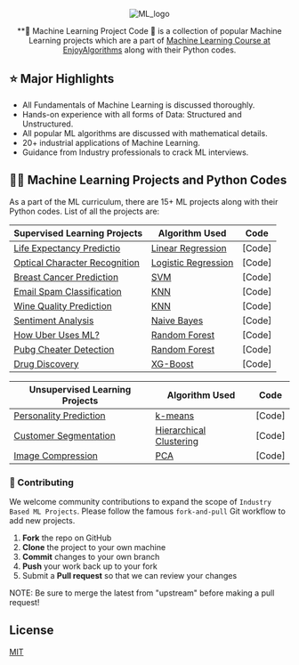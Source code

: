 <div align="center">

  ![ML_logo](https://github.com/enjoyalgorithms/Machine-learning-project-code/assets/28762340/3683ebad-fe17-4bb0-a168-d0aa7fe97c2d)


  **🚀 Machine Learning Project Code 🚀 is a collection of popular Machine Learning projects which are a part of [Machine Learning Course at EnjoyAlgorithms](https://www.enjoyalgorithms.com/machine-learning-courses/)
    along with their Python codes.
  
</div>

## ⭐️ Major Highlights

* All Fundamentals of Machine Learning is discussed thoroughly.
* Hands-on experience with all forms of Data: Structured and Unstructured.
* All popular ML algorithms are discussed with mathematical details.
* 20+ industrial applications of Machine Learning.
* Guidance from Industry professionals to crack ML interviews.


## 👩‍💻 Machine Learning Projects and Python Codes
As a part of the ML curriculum, there are 15+ ML projects along with their Python codes. List of all the projects are:

Supervised Learning Projects | Algorithm Used |Code |
--- | --- | --- | 
[Life Expectancy Predictio](https://www.enjoyalgorithms.com/blog/linear-regression-in-machine-learning/) | [Linear Regression](https://www.enjoyalgorithms.com/blog/linear-regression-in-machine-learning/) | [Code] | 
[Optical Character Recognition](https://www.enjoyalgorithms.com/blog/optical-character-recognition-using-logistic-regression/) | [Logistic Regression](https://www.enjoyalgorithms.com/blog/logistic-regression-in-ml/) | [Code] |
[Breast Cancer Prediction](https://www.enjoyalgorithms.com/blog/cancer-classification-using-machine-learning/) | [SVM](https://www.enjoyalgorithms.com/blog/support-vector-machine-in-ml/) | [Code] |
[Email Spam Classification](https://www.enjoyalgorithms.com/blog/email-spam-and-non-spam-filtering-using-machine-learning/) | [KNN](https://www.enjoyalgorithms.com/blog/k-nearest-neighbours-in-ml/) | [Code] |
[Wine Quality Prediction](https://www.enjoyalgorithms.com/blog/wine-quality-prediction/) | [KNN](https://www.enjoyalgorithms.com/blog/k-nearest-neighbours-in-ml/) | [Code] |
[Sentiment Analysis](https://www.enjoyalgorithms.com/blog/sentiment-analysis-using-machine-learning/) | [Naive Bayes](https://www.enjoyalgorithms.com/blog/naive-bayes-in-ml/) | [Code] |
[How Uber Uses ML?](https://www.enjoyalgorithms.com/blog/how-uber-use-machine-learning/) | [Random Forest](https://www.enjoyalgorithms.com/blog/random-forest-in-ml/) | [Code] |
[Pubg Cheater Detection](https://www.enjoyalgorithms.com/blog/pubg-cheater-detection-system-using-ml/) | [Random Forest](https://www.enjoyalgorithms.com/blog/random-forest-in-ml/) | [Code] |
[Drug Discovery](https://www.enjoyalgorithms.com/blog/drug-discovery-using-ml/) | [XG-Boost](https://www.enjoyalgorithms.com/blog/xg-boost-algorithm-in-ml/) | [Code] |

Unsupervised Learning Projects | Algorithm Used |Code |
--- | --- | --- | 
[Personality Prediction](https://www.enjoyalgorithms.com/blog/personality-prediction-using-ml/) | [k-means](https://www.enjoyalgorithms.com/blog/k-means-clustering-algorithm/) | [Code] |
[Customer Segmentation](https://www.enjoyalgorithms.com/blog/customer-segmentation-using-hierarchical-clustering/) | [Hierarchical Clustering](https://www.enjoyalgorithms.com/blog/customer-segmentation-using-hierarchical-clustering/) | [Code] |
[Image Compression](https://www.enjoyalgorithms.com/blog/image-compression-using-pca/) | [PCA](https://www.enjoyalgorithms.com/blog/principal-component-analysis-in-ml/) | [Code] |


### 🤝 Contributing <a name="contributing"></a>

We welcome community contributions to expand the scope of `Industry Based ML Projects`. Please follow the famous `fork-and-pull` Git workflow to add new projects.

 1. **Fork** the repo on GitHub
 2. **Clone** the project to your own machine
 3. **Commit** changes to your own branch
 4. **Push** your work back up to your fork
 5. Submit a **Pull request** so that we can review your changes

NOTE: Be sure to merge the latest from "upstream" before making a pull request!

## License
[MIT](https://choosealicense.com/licenses/mit/)
